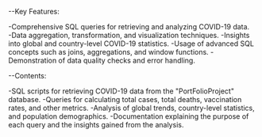 --Key Features:

-Comprehensive SQL queries for retrieving and analyzing COVID-19 data.<br>
-Data aggregation, transformation, and visualization techniques.
-Insights into global and country-level COVID-19 statistics.
-Usage of advanced SQL concepts such as joins, aggregations, and window functions.
-Demonstration of data quality checks and error handling.


--Contents:

-SQL scripts for retrieving COVID-19 data from the "PortFolioProject" database.
-Queries for calculating total cases, total deaths, vaccination rates, and other metrics.
-Analysis of global trends, country-level statistics, and population demographics.
-Documentation explaining the purpose of each query and the insights gained from the analysis.


